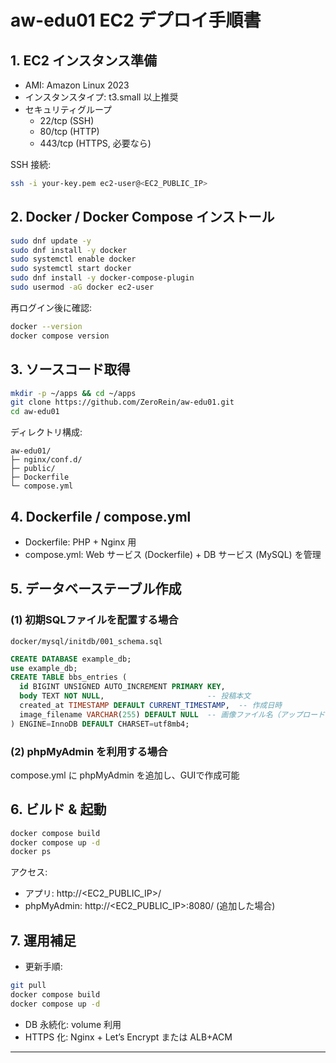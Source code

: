 # aw-edu01 EC2 デプロイ手順書

## 1. EC2 インスタンス準備
- AMI: Amazon Linux 2023
- インスタンスタイプ: t3.small 以上推奨
- セキュリティグループ
  - 22/tcp (SSH)
  - 80/tcp (HTTP)
  - 443/tcp (HTTPS, 必要なら)

SSH 接続:
```bash
ssh -i your-key.pem ec2-user@<EC2_PUBLIC_IP>
```

## 2. Docker / Docker Compose インストール
```bash
sudo dnf update -y
sudo dnf install -y docker
sudo systemctl enable docker
sudo systemctl start docker
sudo dnf install -y docker-compose-plugin
sudo usermod -aG docker ec2-user
```

再ログイン後に確認:
```bash
docker --version
docker compose version
```

## 3. ソースコード取得
```bash
mkdir -p ~/apps && cd ~/apps
git clone https://github.com/ZeroRein/aw-edu01.git
cd aw-edu01
```

ディレクトリ構成:
```
aw-edu01/
├─ nginx/conf.d/
├─ public/
├─ Dockerfile
└─ compose.yml
```

## 4. Dockerfile / compose.yml
- Dockerfile: PHP + Nginx 用
- compose.yml: Web サービス (Dockerfile) + DB サービス (MySQL) を管理

## 5. データベーステーブル作成
### (1) 初期SQLファイルを配置する場合
`docker/mysql/initdb/001_schema.sql`
```sql
CREATE DATABASE example_db;
use example_db;
CREATE TABLE bbs_entries (
  id BIGINT UNSIGNED AUTO_INCREMENT PRIMARY KEY,
  body TEXT NOT NULL,                       -- 投稿本文
  created_at TIMESTAMP DEFAULT CURRENT_TIMESTAMP,  -- 作成日時
  image_filename VARCHAR(255) DEFAULT NULL  -- 画像ファイル名（アップロード時に保存）
) ENGINE=InnoDB DEFAULT CHARSET=utf8mb4;
```

### (2) phpMyAdmin を利用する場合
compose.yml に phpMyAdmin を追加し、GUIで作成可能

## 6. ビルド & 起動
```bash
docker compose build
docker compose up -d
docker ps
```

アクセス:
- アプリ: http://<EC2_PUBLIC_IP>/
- phpMyAdmin: http://<EC2_PUBLIC_IP>:8080/ (追加した場合)

## 7. 運用補足
- 更新手順:
```bash
git pull
docker compose build
docker compose up -d
```
- DB 永続化: volume 利用
- HTTPS 化: Nginx + Let’s Encrypt または ALB+ACM

---
